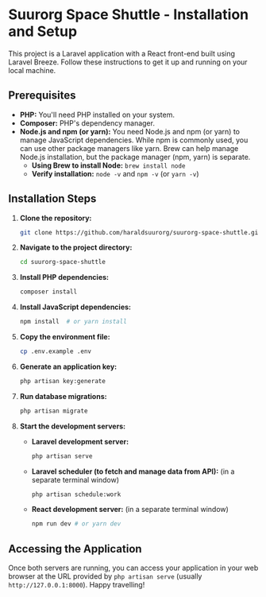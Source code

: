 # Suurorg Space Shuttle - Installation and Setup

This project is a Laravel application with a React front-end built using Laravel Breeze.  Follow these instructions to get it up and running on your local machine.

## Prerequisites

* **PHP:** You'll need PHP installed on your system. 
* **Composer:**  PHP's dependency manager.
* **Node.js and npm (or yarn):** You need Node.js and npm (or yarn) to manage JavaScript dependencies.  While npm is commonly used, you can use other package managers like yarn. Brew can help manage Node.js installation, but the package manager (npm, yarn) is separate.
    * **Using Brew to install Node:** `brew install node`
    * **Verify installation:** `node -v` and `npm -v` (or `yarn -v`)


## Installation Steps

1. **Clone the repository:**

   ```bash
   git clone https://github.com/haraldsuurorg/suurorg-space-shuttle.git
   ```

2. **Navigate to the project directory:**

   ```bash
   cd suurorg-space-shuttle
   ```

3. **Install PHP dependencies:**

   ```bash
   composer install
   ```

4. **Install JavaScript dependencies:**

   ```bash
   npm install  # or yarn install
   ```

5. **Copy the environment file:**

   ```bash
   cp .env.example .env
   ```

6. **Generate an application key:**

   ```bash
   php artisan key:generate
   ```


7. **Run database migrations:**

   ```bash
   php artisan migrate
   ```


8. **Start the development servers:**

   * **Laravel development server:**
     ```bash
     php artisan serve
     ```

   * **Laravel scheduler (to fetch and manage data from API):**  (in a separate terminal window)
     ```bash
     php artisan schedule:work
     ```
     
   * **React development server:**  (in a separate terminal window)
     ```bash
     npm run dev # or yarn dev
     ```


## Accessing the Application

Once both servers are running, you can access your application in your web browser at the URL provided by `php artisan serve` (usually `http://127.0.0.1:8000`). 
Happy travelling!
